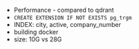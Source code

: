 - Performance - compared to qdrant
- `CREATE EXTENSION IF NOT EXISTS pg_trgm`
- INDEX: city, active, company_number
- building docker
- size: 10G vs 28G